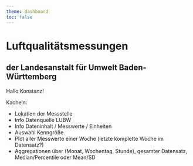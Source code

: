 ```yaml
---
theme: dashboard
toc: false
---
```


<h1>Luftqualitätsmessungen</h1>
<h2>der Landesanstalt für Umwelt Baden-Württemberg</h2>

Hallo Konstanz!

Kacheln:
- Lokation der Messstelle
- Info Datenquelle LUBW
- Info Dateninhalt / Messwerte / Einheiten
- Auswahl Kenngröße
- Plot aller Messwerte einer Woche (letzte komplette Woche im Datensatz?)
- Aggregationen über (Monat, Wochentag, Stunde), gesamter Datensatz, Median/Percentile oder Mean/SD